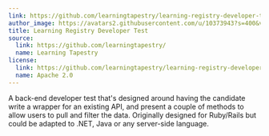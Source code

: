 ```yaml
---
link: https://github.com/learningtapestry/learning-registry-developer-test
author_image: https://avatars2.githubusercontent.com/u/10373943?s=400&v=4
title: Learning Registry Developer Test
source:
  link: https://github.com/learningtapestry/
  name: Learning Tapestry
license:
  link: https://github.com/learningtapestry/learning-registry-developer-test/blob/master/LICENSE
  name: Apache 2.0
---
```

<p>A back-end developer test that's designed around having the candidate write a wrapper for an existing API, and present a couple of methods to allow users to pull and filter the data. Originally designed for Ruby/Rails but could be adapted to .NET, Java or any server-side language.</p>
